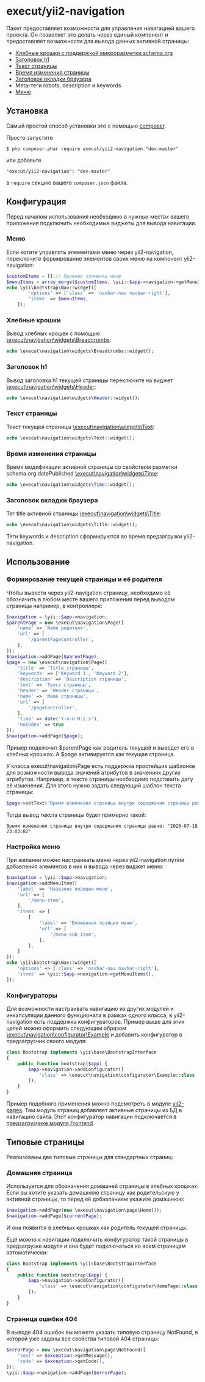 # execut/yii2-navigation

Пакет предоставляет возможности для управления навигацией вашего проекта. Он позволяет это делать через единый компонент
и предоставляет возможности для вывода данных активной страницы:
* [Хлебные крошки с поддержкой микроразметки schema.org](#хлебные-крошки)
* [Заголовок h1](#заголовок-h1)
* [Текст страницы](#текст-страницы)
* [Время изменения страницы](#время-изменения-страницы)
* [Заголовок вкладки браузера](#заголовок-вкладки-браузера)
* Meta-теги robots, description и keywords
* [Меню](#настройка-меню)

## Установка

Самый простой способ установки это с помощью [composer](http://getcomposer.org/download/).

Просто запустите

```
$ php composer.phar require execut/yii2-navigation "dev-master"
```

или добавьте

```
"execut/yii2-navigation": "dev-master"
```

в ```require``` секцию вашего `composer.json` файла.

## Конфигурация

Перед началом использования необходимо в нужных местах вашего приложения подключить необходимые виджеты для вывода
навигации.

### Меню
Если хотите управлять элементами меню через yii2-navigation, переключите формирование элементов своих меню на компонент
yii2-navigation:
```php
$customItems = [];// Прежние элементы меню
$menuItems = array_merge($customItems, \yii::$app->navigation->getMenuItems());
echo \yii\bootstrap\Nav::widget([
        'options' => ['class' => 'navbar-nav navbar-right'],
        'items' => $menuItems,
    ]);
```

### Хлебные крошки
Вывод хлебных крошек с помощью [\execut\navigation\widgets\Breadcrumbs](https://github.com/execut/yii2-navigation/blob/master/src/widgets/Breadcrumbs.php):
```php
echo \execut\navigation\widgets\Breadcrumbs::widget();
```

### Заголовок h1
Вывод заголовка h1 текущей страницы переключите на виджет [\execut\navigation\widgets\Header](https://github.com/execut/yii2-navigation/blob/master/src/widgets/Header.php):
```php
echo \execut\navigation\widgets\Header::widget();
```

### Текст страницы
Текст текущей страницы [\execut\navigation\widgets\Text](https://github.com/execut/yii2-navigation/blob/master/src/widgets/Text.php):
```php
echo \execut\navigation\widgets\Text::widget();
```

### Время изменения страницы
Время модификации активной страницы со свойством разметки schema.org datePublished [\execut\navigation\widgets\Time](https://github.com/execut/yii2-navigation/blob/master/widgets/Time.php):
```php
echo \execut\navigation\widgets\Time::widget();
```

### Заголовок вкладки браузера
Тег title активной страницы [\execut\navigation\widgets\Title](https://github.com/execut/yii2-navigation/blob/master/src/widgets/Title.php):
```php
echo \execut\navigation\widgets\Title::widget();
```

Теги keywords и description сформируются во время предзагрузки yii2-navigation.

## Использование
### Формирование текущей страницы и её родителя
Чтобы вывести через yii2-navigation страницу, необходимо её обозначить в любом месте вашего приложения перед выводом страницы
например, в контроллере:
```php
$navigation = \yii::$app->navigation;
$parentPage = new \execut\navigation\Page([
    'name' => 'Name родителя',
    'url' => [
        '/parentPageController',
    ],
]);
$navigation->addPage($parentPage);
$page = new \execut\navigation\Page([
    'title' => 'Title страницы',
    'keywords' => ['Keyword 1', 'Keyword 2'],
    'description' => 'Description страницы',
    'text' => 'Текст страницы',
    'header' => 'Header страницы',
    'name' => 'Name страницы',
    'url' => [
        '/pageController',
    ],
    'time' => date('Y-m-d H:i:s'),
    'noIndex' => true
]);
$navigation->addPage($page);
```
Пример подключит $parentPage как родитель текущей и выведет его в хлебных крошках. А $page активируется как текущая страница.

У класса execut\navigation\Page есть поддержка простейших шаблонов для возможности вывода значений атрибутов в значениях
других атрибутов. Например, в тексте страницы необходимо подставить дату её изменения. Для этого нужно задать следующий шаблон
текста страницы:
```php
$page->setText('Время изменения страницы внутри содержания страницы равно: "{time}"');
```
Тогда вывод текста страницы будет примерно такой:
```
Время изменения страницы внутри содержания страницы равно: "2020-07-18 23:03:02"
```

### Настройка меню

При желании можно настраивать меню через yii2-navigation путём добавления элементов в них и вывода через виджет меню:
```php
$navigation = \yii::$app->navigation;
$navigation->addMenuItem([
    'label' => 'Название позиции меню',
    'url' => [
        '/menu-item',
    ],
    'items' => [
        [
            'label' => 'Вложенная позиция меню',
            'url' => [
                '/menu-sub-item',
            ],
        ],
    ]
]);
echo \yii\bootstrap\Nav::widget([
    'options' => ['class' => 'navbar-nav navbar-right'],
    'items' => \yii::$app->navigation->getMenuItems(),
]);
```

### Конфигураторы
Для возможности настраивать навигацию из других модулей и инкапсуляции данного функционала в рамках одного класса, в
yii2-navigation есть поддержка конфигураторов. Пример выше для этих целей можно оформить следующим образом
[\execut\navigation\configurator\Example](https://github.com/execut/yii2-navigation/blob/master/src/configurator/Example.php)
и добавить конфигуратор в предзагрузчик своего модуля:
```php
class Bootstrap implements \yii\base\BootstrapInterface
{
    public function bootstrap($app) {
        $app->navigation->addConfigurator([
            'class' => \execut\navigation\configurator\Example::class
        ]);
    }
}
```

Пример подобного применения можно подсмотреть в модуле [yii2-pages](https://github.com/execut/yii2-pages/blob/master/navigation/Configurator.php).
Там модуль страниц добавляет активные страницы из БД в навигацию сайта. Этот конфигуратор навигации подключается в
[предзагрузчике модуля Frontend](https://github.com/execut/yii2-pages/blob/master/bootstrap/Frontend.php).

## Типовые страницы
Реализованы две типовые страницы для стандартных страниц:
### Домашняя страница
Используется для обозначения домашней страницы в хлебных крошках. Если вы хотите указать домашнюю страницу
как родительскую у активной страницы, то перед её добавлением укажите домашнюю:
```php
$navigation->addPage(new \execut\navigation\page\Home());
$navigation->addPage($currentPage);
```
И она появится в хлебных крошках как родитель текущей страницы.

Ещё можно к навигации подключить конфугуратор такой страницы в предзагрузке модуля и она будет подключаться ко всем страницам автоматически:
```php
class Bootstrap implements \yii\base\BootstrapInterface
{
    public function bootstrap($app) {
        $app->navigation->addConfigurator([
            'class' => \execut\navigation\configurator\HomePage::class
        ]);
    }
}
```

### Страница ошибки 404
В выводе 404 ошибок вы можете указать типовую страницу NotFound, в которой уже заданы все свойства типовой 404
страницы:
```php
$errorPage = new \execut\navigation\page\NotFound([
    'text' => $exception->getMessage(),
    'code' => $exception->getCode(),
]);
\yii::$app->navigation->addPage($errorPage);
```